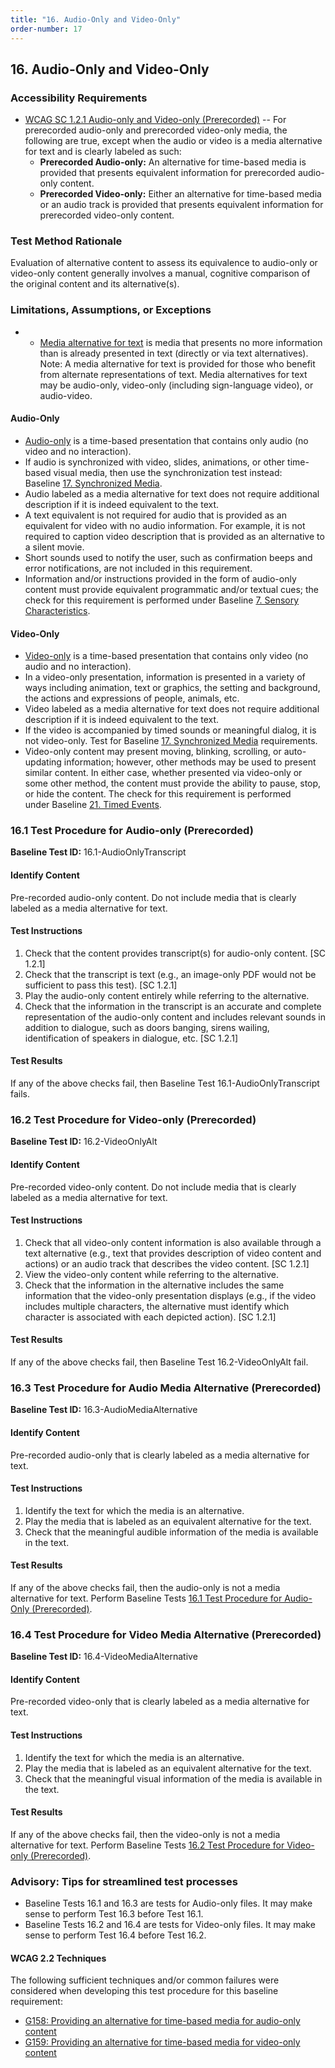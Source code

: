 ```yaml
---
title: "16. Audio-Only and Video-Only"
order-number: 17
---
```

## 16. Audio-Only and Video-Only

### Accessibility Requirements

-   [WCAG SC 1.2.1 Audio-only and Video-only (Prerecorded)](https://www.w3.org/WAI/WCAG22/Understanding/audio-only-and-video-only-prerecorded) -- For prerecorded audio-only and prerecorded video-only media, the following are true, except when the audio or video is a media alternative for text and is clearly labeled as such:
    -   **Prerecorded Audio-only:** An alternative for time-based media is provided that presents equivalent information for prerecorded audio-only content.
    -   **Prerecorded Video-only:** Either an alternative for time-based media or an audio track is provided that presents equivalent information for prerecorded video-only content.

### Test Method Rationale

Evaluation of alternative content to assess its equivalence to audio-only or video-only content generally involves a manual, cognitive comparison of the original content and its alternative(s).

### Limitations, Assumptions, or Exceptions

-   -   [Media alternative for text](https://www.w3.org/TR/WCAG22/#dfn-media-alternative-for-text) is media that presents no more information than is already presented in text (directly or via text alternatives). Note: A media alternative for text is provided for those who benefit from alternate representations of text. Media alternatives for text may be audio-only, video-only (including sign-language video), or audio-video.
#### Audio-Only

-   [Audio-only](https://www.w3.org/TR/WCAG22/#dfn-audio-only) is a time-based presentation that contains only audio (no video and no interaction).
-   If audio is synchronized with video, slides, animations, or other time-based visual media, then use the synchronization test instead: Baseline [17. Synchronized Media](../17SyncMedia).
-   Audio labeled as a media alternative for text does not require additional description if it is indeed equivalent to the text.
-   A text equivalent is not required for audio that is provided as an equivalent for video with no audio information. For example, it is not required to caption video description that is provided as an alternative to a silent movie.
-   Short sounds used to notify the user, such as confirmation beeps and error notifications, are not included in this requirement.
-   Information and/or instructions provided in the form of audio-only content must provide equivalent programmatic and/or textual cues; the check for this requirement is performed under Baseline [7. Sensory Characteristics](../07Sensory).

#### Video-Only

-   [Video-only](https://www.w3.org/TR/WCAG22/#dfn-video-only) is a time-based presentation that contains only video (no audio and no interaction).
-   In a video-only presentation, information is presented in a variety of ways including animation, text or graphics, the setting and background, the actions and expressions of people, animals, etc.
-   Video labeled as a media alternative for text does not require additional description if it is indeed equivalent to the text.
-   If the video is accompanied by timed sounds or meaningful dialog, it is not video-only. Test for Baseline [17. Synchronized Media](../17SyncMedia) requirements.
-   Video-only content may present moving, blinking, scrolling, or auto-updating information; however, other methods may be used to present similar content. In either case, whether presented via video-only or some other method, the content must provide the ability to pause, stop, or hide the content. The check for this requirement is performed under Baseline [21. Timed Events](../21TimedEvents).

### 16.1 Test Procedure for Audio-only (Prerecorded)

**Baseline Test ID:** 16.1-AudioOnlyTranscript

#### Identify Content

<p id="1IC">Pre-recorded audio-only content. Do not include media that is clearly labeled as a media alternative for text.</p>

#### Test Instructions

<ol id="1TI">
    <li id="1TI-1">Check that the content provides transcript(s) for audio-only content. [SC 1.2.1]</li>
    <li id="1TI-2">Check that the transcript is text (e.g., an image-only PDF would not be sufficient to pass this test). [SC 1.2.1]</li>
    <li id="1TI-3">Play the audio-only content entirely while referring to the alternative.</li>
    <li id="1TI-4">Check that the information in the transcript is an accurate and complete representation of the audio-only content and includes relevant sounds in addition to dialogue, such as doors banging, sirens wailing, identification of speakers in dialogue, etc. [SC 1.2.1]</li>
</ol>

#### Test Results
<p id="1TR">If any of the above checks fail, then Baseline Test 16.1-AudioOnlyTranscript fails.</p>

### 16.2 Test Procedure for Video-only (Prerecorded)

**Baseline Test ID:** 16.2-VideoOnlyAlt

#### Identify Content

<p id="2IC">Pre-recorded video-only content. Do not include media that is clearly labeled as a media alternative for text.</p>

#### Test Instructions

<ol id="2TI">
    <li id="2TI-1">Check that all video-only content information is also available through a text alternative (e.g., text that provides description of video content and actions) or an audio track that describes the video content. [SC 1.2.1]</li>
    <li id="2TI-2">View the video-only content while referring to the alternative.</li>
    <li id="2TI-3">Check that the information in the alternative includes the same information that the video-only presentation displays (e.g., if the video includes multiple characters, the alternative must identify which character is associated with each depicted action). [SC 1.2.1]</li>
</ol>

#### Test Results

<p id="2TR">If any of the above checks fail, then Baseline Test 16.2-VideoOnlyAlt fail.</p>

### 16.3 Test Procedure for Audio Media Alternative (Prerecorded)

**Baseline Test ID:** 16.3-AudioMediaAlternative
#### Identify Content
<p id="3IC">Pre-recorded audio-only that is clearly labeled as a media alternative for text.</p>

#### Test Instructions
<ol id="3TI">
    <li id="3TI-1">Identify the text for which the media is an alternative.</li>
    <li id="3TI-2">Play the media that is labeled as an equivalent alternative for the text.</li>   
    <li id="3TI-3">Check that the meaningful audible information of the media is available in the text.</li>  
</ol>

#### Test Results
<p id="3TR">If any of the above checks fail, then the audio-only is not a media alternative for text. Perform Baseline Tests <a href="#161-test-procedure-for-audio-only-prerecorded">16.1 Test Procedure for Audio-Only (Prerecorded)</a>. </p>

### 16.4 Test Procedure for Video Media Alternative (Prerecorded)

**Baseline Test ID:** 16.4-VideoMediaAlternative
#### Identify Content
<p id="4IC">Pre-recorded video-only that is clearly labeled as a media alternative for text.</p>

#### Test Instructions
<ol id="4TI">
    <li id="4TI-1">Identify the text for which the media is an alternative.</li>
    <li id="4TI-2">Play the media that is labeled as an equivalent alternative for the text.</li>   
    <li id="4TI-3">Check that the meaningful visual information of the media is available in the text.</li>  
</ol>

#### Test Results
<p id="4TR">If any of the above checks fail, then the video-only is not a media alternative for text. Perform Baseline Tests <a href="#162-test-procedure-for-video-only-prerecorded">16.2 Test Procedure for Video-only (Prerecorded)</a>. </p>

### Advisory: Tips for streamlined test processes
- Baseline Tests 16.1 and 16.3 are tests for Audio-only files. It may make sense to perform Test 16.3 before Test 16.1.
- Baseline Tests 16.2 and 16.4 are tests for Video-only files. It may make sense to perform Test 16.4 before Test 16.2.

#### WCAG 2.2 Techniques

The following sufficient techniques and/or common failures were considered when developing this test procedure for this baseline requirement:
-   [G158: Providing an alternative for time-based media for audio-only content](https://www.w3.org/WAI/WCAG22/Techniques/general/G158)
-   [G159: Providing an alternative for time-based media for video-only content](https://www.w3.org/WAI/WCAG22/Techniques/general/G159)
